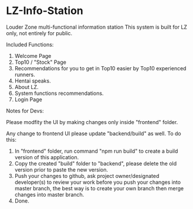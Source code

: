 # LZ-Info-Station
Louder Zone multi-functional information station
This system is built for LZ only, not entirely for public.

Included Functions:

1.  Welcome Page
2.  Top10 / "Stock" Page
3.  Recommendations for you to get in Top10 easier by Top10 experienced runners.
4.  Hentai speaks.
5.  About LZ.
6.  System functions recommendations.
7.  Login Page


Notes for Devs:

Please modfity the UI by making changes only inside "frontend" folder.

Any change to frontend UI please update "backend/build" as well. To do this:
  1.  In "frontend" folder, run command "npm run build" to create a build version of this application.
  2.  Copy the created "build" folder to "backend", please delete the old version prior to paste the new version.
  3.  Push your changes to github, ask project owner/designated developer(s) to review your work before you push your changes into master branch, 
  the best way is to create your own branch then merge changes into master branch.
  4.  Done.


